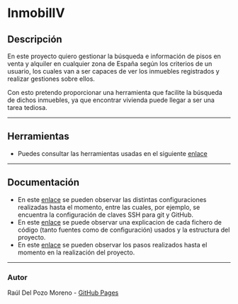 # InmobilIV

## Descripción

En este proyecto quiero gestionar la búsqueda e información de pisos en venta y alquiler en cualquier zona de España según los criterios de un usuario, los cuales van a ser capaces de ver los inmuebles registrados y realizar gestiones sobre ellos.

Con esto pretendo proporcionar una herramienta que facilite la búsqueda de dichos inmuebles, ya que encontrar vivienda puede llegar a ser una tarea tediosa.

---
## Herramientas

- Puedes consultar las herramientas usadas en el siguiente [enlace](docs/tools.md)

---
## Documentación

- En este [enlace](docs/config.md) se pueden observar las distintas configuraciones realizadas hasta el momento, entre las cuales, por ejemplo, se encuentra la configuración de claves SSH para git y GitHub.
- En este [enlace](docs/codigo.md) se puede observar una explicacion de cada fichero de código (tanto fuentes como de configuración) usados y la estructura del proyecto.
- En este [enlace](docs/rubricas.md) se pueden observar los pasos realizados hasta el momento en la realización del proyecto. 

---
### Autor

Raúl Del Pozo Moreno - [GitHub Pages](https://rauldpm.github.io/InmobilIV/)